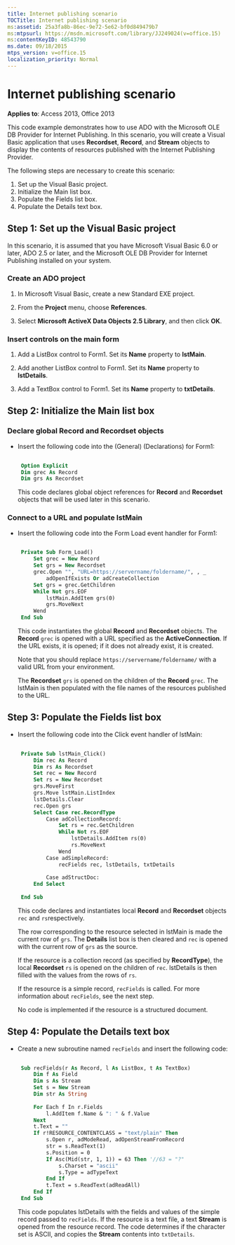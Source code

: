 ```yaml
---
title: Internet publishing scenario
TOCTitle: Internet publishing scenario
ms:assetid: 25a3fa8b-86ec-9e72-5e62-bf0d849479b7
ms:mtpsurl: https://msdn.microsoft.com/library/JJ249024(v=office.15)
ms:contentKeyID: 48543790
ms.date: 09/18/2015
mtps_version: v=office.15
localization_priority: Normal
---
```


# Internet publishing scenario

**Applies to**: Access 2013, Office 2013

This code example demonstrates how to use ADO with the Microsoft OLE DB Provider for Internet Publishing. In this scenario, you will create a Visual Basic application that uses **Recordset**, **Record**, and **Stream** objects to display the contents of resources published with the Internet Publishing Provider.

The following steps are necessary to create this scenario: 

1. Set up the Visual Basic project.
2. Initialize the Main list box.
3. Populate the Fields list box.
4. Populate the Details text box.

## Step 1: Set up the Visual Basic project

In this scenario, it is assumed that you have Microsoft Visual Basic 6.0 or later, ADO 2.5 or later, and the Microsoft OLE DB Provider for Internet Publishing installed on your system.

### Create an ADO project

1.  In Microsoft Visual Basic, create a new Standard EXE project.

2.  From the **Project** menu, choose **References**.

3.  Select **Microsoft ActiveX Data Objects 2.5 Library**, and then click **OK**.

### Insert controls on the main form

1.  Add a ListBox control to Form1. Set its **Name** property to **lstMain**.

2.  Add another ListBox control to Form1. Set its **Name** property to **lstDetails**.

3.  Add a TextBox control to Form1. Set its **Name** property to **txtDetails**.

## Step 2: Initialize the Main list box

### Declare global Record and Recordset objects

- Insert the following code into the (General) (Declarations) for Form1:
    
   ```vb 
     
    Option Explicit 
    Dim grec As Record 
    Dim grs As Recordset 
   ```
    
   This code declares global object references for **Record** and **Recordset** objects that will be used later in this scenario.

### Connect to a URL and populate lstMain

- Insert the following code into the Form Load event handler for Form1:
    
   ```vb 
     
    Private Sub Form_Load() 
        Set grec = New Record 
        Set grs = New Recordset 
        grec.Open "", "URL=https://servername/foldername/", , _ 
            adOpenIfExists Or adCreateCollection 
        Set grs = grec.GetChildren 
        While Not grs.EOF 
            lstMain.AddItem grs(0) 
            grs.MoveNext 
        Wend 
    End Sub 
   ```
    
   This code instantiates the global **Record** and **Recordset** objects. The **Record** `grec` is opened with a URL specified as the **ActiveConnection**. If the URL exists, it is opened; if it does not already exist, it is created. 
   
   Note that you should replace `https://servername/foldername/` with a valid URL from your environment. 
   
   The **Recordset** `grs` is opened on the children of the **Record** `grec`. The lstMain is then populated with the file names of the resources published to the URL.

## Step 3: Populate the Fields list box

- Insert the following code into the Click event handler of lstMain:

   ```vb 
    
    Private Sub lstMain_Click() 
        Dim rec As Record 
        Dim rs As Recordset 
        Set rec = New Record 
        Set rs = New Recordset 
        grs.MoveFirst 
        grs.Move lstMain.ListIndex 
        lstDetails.Clear 
        rec.Open grs 
        Select Case rec.RecordType 
            Case adCollectionRecord: 
                Set rs = rec.GetChildren 
                While Not rs.EOF 
                    lstDetails.AddItem rs(0) 
                    rs.MoveNext 
                Wend 
            Case adSimpleRecord: 
                recFields rec, lstDetails, txtDetails 
                
            Case adStructDoc: 
        End Select 
        
    End Sub 
   ```

   This code declares and instantiates local **Record** and **Recordset** objects `rec` and `rs`respectively.

   The row corresponding to the resource selected in lstMain is made the current row of `grs`. The **Details** list box is then cleared and `rec` is opened with the current row of `grs` as the source.

   If the resource is a collection record (as specified by **RecordType**), the local **Recordset** `rs` is opened on the children of `rec`. lstDetails is then filled with the values from the rows of `rs`.

   If the resource is a simple record, `recFields` is called. For more information about `recFields`, see the next step.

   No code is implemented if the resource is a structured document.

## Step 4: Populate the Details text box

- Create a new subroutine named `recFields` and insert the following code:

   ```vb 
    
    Sub recFields(r As Record, l As ListBox, t As TextBox) 
        Dim f As Field 
        Dim s As Stream 
        Set s = New Stream 
        Dim str As String 
        
        For Each f In r.Fields 
            l.AddItem f.Name & ": " & f.Value 
        Next 
        t.Text = "" 
        If r!RESOURCE_CONTENTCLASS = "text/plain" Then 
            s.Open r, adModeRead, adOpenStreamFromRecord 
            str = s.ReadText(1) 
            s.Position = 0 
            If Asc(Mid(str, 1, 1)) = 63 Then '//63 = "?" 
                s.Charset = "ascii" 
                s.Type = adTypeText 
            End If 
            t.Text = s.ReadText(adReadAll) 
        End If 
    End Sub 
   ```

   This code populates lstDetails with the fields and values of the simple record passed to `recFields`. If the resource is a text file, a text **Stream** is opened from the resource record. The code determines if the character set is ASCII, and copies the **Stream** contents into `txtDetails`.

